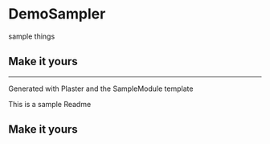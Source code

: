 # DemoSampler

sample things

## Make it yours

---
Generated with Plaster and the SampleModule template


This is a sample Readme

## Make it yours
